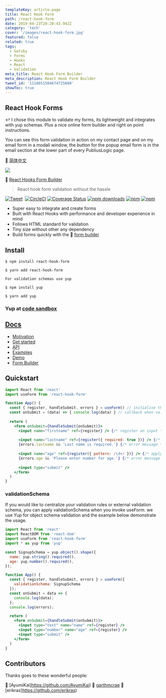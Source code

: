 ```yaml
---
templateKey: article-page
title: React Hook Form
path: /react-hook-form
date: 2019-04-23T20:20:43.942Z
category: 'tech'
cover: '/images/react-hook-form.jpg'
featured: false
related: true
tags:
  - Gatsby
  - Forms
  - Hooks
  - React
  - Validation
meta_title: React Hook Form Builder
meta_description: React Hook Form Builder
tweet_id: '1118651504674725888'
showToc: true
---
```


## React Hook Forms

↩️ I chose this module to validate my forms, its lightweight and integrates with yup schemas. Plus a nice online form builder and right on point instructions.

You can see this form validation in action on my contact page and on my email form in a modali window, the button for the popup email form is in the email section at the lower part of every PubliusLogic page.

🔗 [简体中文](https://github.com/bluebill1049/react-hook-form/blob/master/docs/README.zh-CN.md")

![](https://raw.githubusercontent.com/bluebill1049/react-hook-form/master/website/logo.png)

🔗 [React Hooks Form Builder](href="https://react-hook-form.now.sh/")

> React hook form validation without the hassle

[![Tweet](https://img.shields.io/twitter/url/http/shields.io.svg?style=social)](https://twitter.com/intent/tweet?text=React+Hook-Form&url=https://github.com/bluebill1049/react-hook-form)&nbsp;
[![CircleCI](https://circleci.com/gh/bluebill1049/react-hook-form.svg?style=svg)](https://circleci.com/gh/bluebill1049/react-hook-form) 
[![Coverage Status](https://coveralls.io/repos/github/bluebill1049/react-hook-form/badge.svg?branch=master)](https://coveralls.io/github/bluebill1049/react-hook-form?branch=master) 
[![npm downloads](https://img.shields.io/npm/dm/react-hook-form.svg?style=flat-square)](https://www.npmjs.com/package/react-hook-form)
[![npm](https://img.shields.io/npm/dt/react-hook-form.svg?style=flat-square)](https://www.npmjs.com/package/react-hook-form)
[![npm](https://badgen.net/bundlephobia/minzip/react-hook-form)](https://badgen.net/bundlephobia/minzip/react-hook-form)

- Super easy to integrate and create forms
- Built with React Hooks with performance and developer experience in mind
- Follows HTML standard for validation
- Tiny size without other any dependency
- Build forms quickly with the 🔗 [form builder](https://react-hook-form.now.sh/builder)

## Install

    $ npm install react-hook-form

    $ yarn add react-hook-form

    For validation schemas use yup

    $ npm install yup

    $ yarn add yup

### Yup at [code sandbox](https://codesandbox.io/s/yyyqp7y8x)

## [Docs](https://react-hook-form.now.sh/api)

- [Motivation](https://medium.com/@bruce1049/form-validation-with-hook-in-3kb-c5414edf7d64)
- [Get started](https://react-hook-form.now.sh/api)
- [API](https://react-hook-form.now.sh/api)
- [Examples](https://github.com/bluebill1049/react-hook-form/tree/master/examples)
- [Demo](https://react-hook-form.now.sh)
- [Form Builder](https://react-hook-form.now.sh/builder)

## Quickstart

```jsx
import React from 'react'
import useForm from 'react-hook-form'

function App() {
  const { register, handleSubmit, errors } = useForm() // initialise the hook
  const onSubmit = (data) => { console.log(data) } // callback when validation pass
    
  return (
    <form onSubmit={handleSubmit(onSubmit)}>
      <input name="firstname" ref={register} /> {/* register an input */}
      
      <input name="lastname" ref={register({ required: true })} /> {/* apply required validation */}
      {errors.lastname && 'Last name is required.'} {/* error message */}
      
      <input name="age" ref={register({ pattern: /\d+/ })} /> {/* apply a Refex validation */}
      {errors.age && 'Please enter number for age.'} {/* error message */}
      
      <input type="submit" />
    </form>
  )
}
```

### validationSchema

If you would like to centralize your validation rules or external validation schema, you can apply validationSchema when you invoke useForm. we use Yup for object schema validation and the example below demonstrate the usage.

```jsx
import React from 'react'
import ReactDOM from 'react-dom'
import useForm from 'react-hook-form'
import * as yup from 'yup'

const SignupSchema = yup.object().shape({
  name: yup.string().required(),
  age: yup.number().required(),
});

function App() {
  const { register, handleSubmit, errors } = useForm({
    validationSchema: SignupSchema
  });
  const onSubmit = data => {
    console.log(data);
  };
  console.log(errors);

  return (
    <form onSubmit={handleSubmit(onSubmit)}>
      <input type="text" name="name" ref={register} />
      <input type="number" name="age" ref={register} />
      <input type="submit" />
    </form>
  )
}
```

## Contributors

Thanks goes to these wonderful people:

  🔗 [AyumiKai]https://github.com/AyumiKai)
  🔗 [garthmcrae](https://github.com/garthmcrae)
  🔗 [erikras]https://github.com/erikras)

